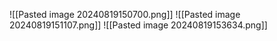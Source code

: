 ![[Pasted image 20240819150700.png]]
![[Pasted image 20240819151107.png]]
![[Pasted image 20240819153634.png]]